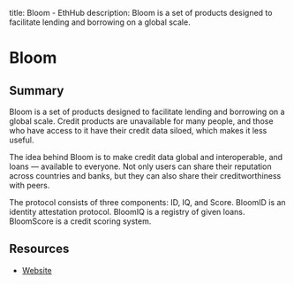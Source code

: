 title: Bloom - EthHub
description: Bloom is a set of products designed to facilitate lending and borrowing on a global scale.

# Bloom

## Summary

Bloom is a set of products designed to facilitate lending and borrowing on a global scale. Credit products are unavailable for many people, and those who have access to it have their credit data siloed, which makes it less useful.

The idea behind Bloom is to make credit data global and interoperable, and loans — available to everyone. Not only users can share their reputation across countries and banks, but they can also share their creditworthiness with peers.

The protocol consists of three components: ID, IQ, and Score. BloomID is an identity attestation protocol. BloomIQ is a registry of given loans. BloomScore is a credit scoring system.

## Resources

* [Website](https://bloom.co)

